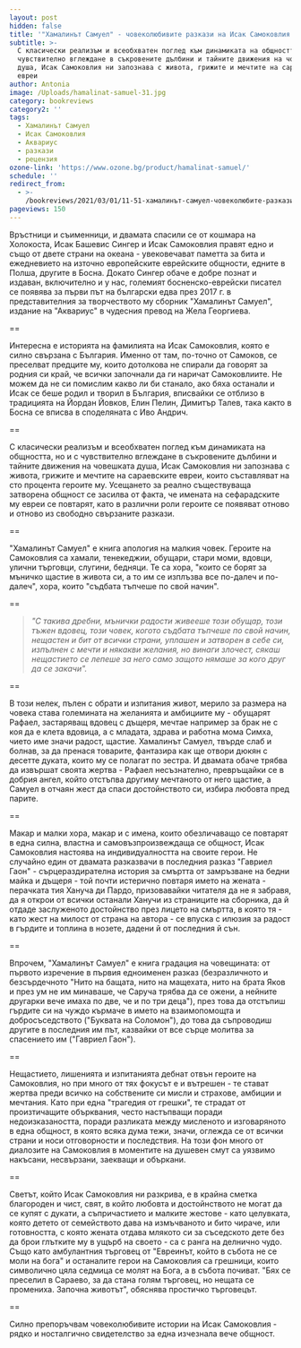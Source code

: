 ```yaml
---
layout: post
hidden: false
title: '"Хамалинът Самуел" - човеколюбивите разкази на Исак Самоковлия'
subtitle: >-
  С класически реализъм и всеобхватен поглед към динамиката на общността, но и с
  чувствително вглеждане в съкровените дълбини и тайните движения на човешката
  душа, Исак Самоковлия ни запознава с живота, грижите и мечтите на сараевските
  евреи
author: Antonia
image: /Uploads/hamalinat-samuel-31.jpg
category: bookreviews
category2: ''
tags:
  - Хамалинът Самуел
  - Исак Самоковлия
  - Аквариус
  - разкази
  - рецензия
ozone-link: 'https://www.ozone.bg/product/hamalinat-samuel/'
schedule: ''
redirect_from:
  - >-
    /bookreviews/2021/03/01/11-51-хамалинът-самуел-човеколюбите-разкази-на-исак-самоковлия
pageviews: 150
---
```

Връстници и съименници, и двамата спасили се от кошмара на Холокоста, Исак Башевис Сингер и Исак Самоковлия правят едно и също от двете страни на океана - увековечават паметта за бита и ежедневието на източно европейските еврейските общности, едните в Полша, другите в Босна. Докато Сингер обаче е добре познат и издаван, включително и у нас, големият босненско-еврейски писател се появява за първи път на български едва през 2017 г. в представителния за творчеството му сборник "Хамалинът Самуел", издание на "Аквариус" в чудесния превод на Жела Георгиева. 

\==

Интересна е историята на фамилията на Исак Самоковлия, която е силно свързана с България. Именно от там, по-точно от Самоков, се преселват предците му, които дотолкова не спирали да говорят за родния си край, че всички започнали да ги наричат Самоковлиите. Не можем да не си помислим какво ли би станало, ако бяха останали и Исак се беше родил и творил в България, вписвайки се отблизо в традицията на Йордан Йовков, Елин Пелин, Димитър Талев, така както в Босна се вписва в споделяната с Иво Андрич.  

\==

С класически реализъм и всеобхватен поглед към динамиката на общността, но и с чувствително вглеждане в съкровените дълбини и тайните движения на човешката душа, Исак Самоковлия ни запознава с живота, грижите и мечтите на сараевските евреи, които съставляват на сто процента героите му. Усещането за реално съществуваща затворена общност се засилва от факта, че имената на сефарадските му евреи се повтарят, като в различни роли героите се появяват отново и отново из свободно свързаните разкази. 

\==

"Хамалинът Самуел" е книга апология на малкия човек. Героите на Самоковлия са хамали, тенекеджии, обущари, стари моми, вдовци, улични търговци, слугини, бедняци. Те са хора, "които се борят за мъничко щастие в живота си, а то им се изплъзва все по-далеч и по-далеч", хора, които "съдбата тъпчеше по свой начин".

\==

> *"С такива дребни, мънички радости живееше този обущар, този тъжен вдовец, този човек, когото съдбата тъпчеше по свой начин, нещастен и бит от всички страни, уплашен и затворен в себе си, изпълнен с мечти и някакви желания, но винаги злочест, сякаш нещастието се лепеше за него само защото нямаше за кого друг да се закачи".*

\==

В този нелек, пълен с обрати и изпитания живот, мерило за размера на човека става големината на желанията и амбициите му - обущарят Рафаел, застаряващ вдовец с дъщеря, мечтае например за брак не с коя да е клета вдовица, а с младата, здрава и работна мома Симха, чието име значи радост, щастие. Хамалинът Самуел, твърде слаб и болнав, за да пренася товарите, фантазира как ще отвори дюкян с десетте дуката, които му се полагат по зестра. И двамата обаче трябва да извършат своята жертва - Рафаел несъзнателно, превръщайки се в добрия ангел, който отстъпва другиму мечтаното от него щастие, а Самуел в отчаян жест да спаси достойнството си, избира любовта пред парите. 

\==

Макар и малки хора, макар и с имена, които обезличаващо се повтарят в една силна, властна и самовъзпроизвеждаща се общност, Исак Самоковлия настоява на индивидуалността на своите герои. Не случайно един от двамата разказвачи в последния разказ "Гавриел Гаон" - сърцераздирателна история за смъртта от замръзване на бедни майка и дъщеря - той почти истерично повтаря името на жената - перачката тия Хануча ди Пардо, призовавайки читателя да не я забравя, да я открои от всички останали Ханучи из страниците на сборника, да й отдаде заслуженото достойнство през лицето на смъртта, в която тя - като жест на милост от страна на автора - се впуска с илюзия за радост в гърдите и топлина в нозете, дадени й от последния й сън. 

\==

Впрочем, "Хамалинът Самуел" е книга градация на човещината: от първото изречение в първия едноименен разказ (безразличното и безсърдечното "Нито на бащата, нито на мащехата, нито на брата Яков и през ум не им минаваше, че Саруча трябва да се ожени, а нейните другарки вече имаха по две, че и по три деца"), през това да отстъпиш гърдите си на чуждо кърмаче в името на взаимопомощта и добросъседството ("Буквата на Соломон"), до това да съпроводиш другите в последния им път, казвайки от все сърце молитва за спасението им ("Гавриел Гаон"). 

\==

Нещастието, лишенията и изпитанията дебнат отвън героите на Самоковлия, но при много от тях фокусът е и вътрешен - те стават жертва преди всичко на собствените си мисли и страхове, амбиции и мечтания. Като при една "трагедия от грешки", те страдат от произтичащите обърквания, често настъпващи поради недоизказаността, поради разликата между мисленото и изговаряното в една общност, в която всяка дума тежи, значи, оглежда се от всички страни и носи отговорности и последствия. На този фон много от диалозите на Самоковлия в моментите на душевен смут са уязвимо накъсани, несвързани, заекващи и объркани. 

\==

Светът, който Исак Самоковлия ни разкрива, е в крайна сметка благороден и чист, свят, в който любовта и достойнството не могат да се купят с дукати, а съпричастието и малките жестове - като целувката, която детето от семейството дава на измъчваното и бито чираче, или готовността, с която жената отдава млякото си за съседското дете без да брои глътките му в ущърб на своето - са с ранга на делнично чудо. Също като амбулантния търговец от "Евреинът, който в събота не се моли на бога" и останалите герои на Самоковлия са грешници, които символично цяла седмица се молят на Бога, а в събота почиват. "Бях се преселил в Сараево, за да стана голям търговец, но нещата се промениха. Започна животът", обяснява простичко търговецът.

\==

Силно препоръчвам човеколюбивите истории на Исак Самоковлия - рядко и носталгично свидетелство за една изчезнала вече общност.